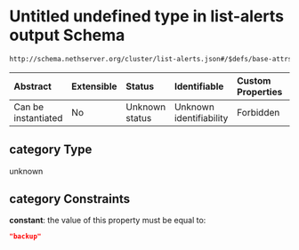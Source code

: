 # Untitled undefined type in list-alerts output Schema

```txt
http://schema.nethserver.org/cluster/list-alerts.json#/$defs/base-attrs/oneOf/2/properties/category
```



| Abstract            | Extensible | Status         | Identifiable            | Custom Properties | Additional Properties | Access Restrictions | Defined In                                                            |
| :------------------ | :--------- | :------------- | :---------------------- | :---------------- | :-------------------- | :------------------ | :-------------------------------------------------------------------- |
| Can be instantiated | No         | Unknown status | Unknown identifiability | Forbidden         | Allowed               | none                | [list-alerts.json\*](cluster/list-alerts.json "open original schema") |

## category Type

unknown

## category Constraints

**constant**: the value of this property must be equal to:

```json
"backup"
```
